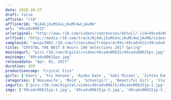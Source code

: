 ```yaml
---
date: 2018-10-27
draft: false
affsite: "r18"
afflinkr18: "NjA4LjEuMS4xLjAuMC4wLjAuMA"
url: "49cadv00615"
urloriginal: "http://www.r18.com/videos/vod/movies/detail/-/id=49cadv00615"
urlfinal: "http://media.r18.com/track/NjA4LjEuMS4xLjAuMC4wLjAuMA/videos/vod/movies/detail/-/id=49cadv00615"
samplevid: "awspv3001.r18.com/litevideo/freepv/4/49c/49cadv615/49cadv615_dmb_w.mp4"
title: "CRYSTAL THE BEST 8 Hours 100 Selections 2017 Spring"
mainimgurl: "pics.r18.com/digital/video/49cadv00615/49cadv00615ps.jpg"
mainimgs: "49cadv00615ps.jpg"
releasedate: "Apr. 01, 2017"
duration: 478
productioncomp: "Crystal Eizo"
girls: ['Kaori', 'Yui Hatano', 'Ayako Kano', 'Saki Mizumi', 'Ichika Kamihata', 'Maya Kawamura', 'Aya Miyazaki', 'Mio Oshima', 'Shuri Atomi', 'Ai Mukai']
categories: ['Housewife', 'Maid', 'Schoolgirl', 'Beautiful Girl', 'Slut', 'Married Woman', 'Big Tits', 'Youthful', 'Relatives', 'Lesbian']
imgurls: ['pics.r18.com/digital/video/49cadv00615/49cadv00615jp-1.jpg', 'pics.r18.com/digital/video/49cadv00615/49cadv00615jp-2.jpg', 'pics.r18.com/digital/video/49cadv00615/49cadv00615jp-3.jpg', 'pics.r18.com/digital/video/49cadv00615/49cadv00615jp-4.jpg', 'pics.r18.com/digital/video/49cadv00615/49cadv00615jp-5.jpg', 'pics.r18.com/digital/video/49cadv00615/49cadv00615jp-6.jpg', 'pics.r18.com/digital/video/49cadv00615/49cadv00615jp-7.jpg', 'pics.r18.com/digital/video/49cadv00615/49cadv00615jp-8.jpg', 'pics.r18.com/digital/video/49cadv00615/49cadv00615jp-9.jpg', 'pics.r18.com/digital/video/49cadv00615/49cadv00615jp-10.jpg', 'pics.r18.com/digital/video/49cadv00615/49cadv00615jp-11.jpg', 'pics.r18.com/digital/video/49cadv00615/49cadv00615jp-12.jpg', 'pics.r18.com/digital/video/49cadv00615/49cadv00615jp-13.jpg', 'pics.r18.com/digital/video/49cadv00615/49cadv00615jp-14.jpg', 'pics.r18.com/digital/video/49cadv00615/49cadv00615jp-15.jpg', 'pics.r18.com/digital/video/49cadv00615/49cadv00615jp-16.jpg', 'pics.r18.com/digital/video/49cadv00615/49cadv00615jp-17.jpg', 'pics.r18.com/digital/video/49cadv00615/49cadv00615jp-18.jpg', 'pics.r18.com/digital/video/49cadv00615/49cadv00615jp-19.jpg', 'pics.r18.com/digital/video/49cadv00615/49cadv00615jp-20.jpg']
imgs: ['49cadv00615jp-1.jpg', '49cadv00615jp-2.jpg', '49cadv00615jp-3.jpg', '49cadv00615jp-4.jpg', '49cadv00615jp-5.jpg', '49cadv00615jp-6.jpg', '49cadv00615jp-7.jpg', '49cadv00615jp-8.jpg', '49cadv00615jp-9.jpg', '49cadv00615jp-10.jpg', '49cadv00615jp-11.jpg', '49cadv00615jp-12.jpg', '49cadv00615jp-13.jpg', '49cadv00615jp-14.jpg', '49cadv00615jp-15.jpg', '49cadv00615jp-16.jpg', '49cadv00615jp-17.jpg', '49cadv00615jp-18.jpg', '49cadv00615jp-19.jpg', '49cadv00615jp-20.jpg']
---
```

